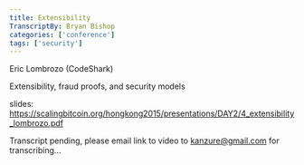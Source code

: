 ```yaml
---
title: Extensibility
TranscriptBy: Bryan Bishop
categories: ['conference']
tags: ['security']
---
```


Eric Lombrozo (CodeShark)

Extensibility, fraud proofs, and security models

slides: <https://scalingbitcoin.org/hongkong2015/presentations/DAY2/4_extensibility_lombrozo.pdf>

Transcript pending, please email link to video to kanzure@gmail.com for transcribing...
